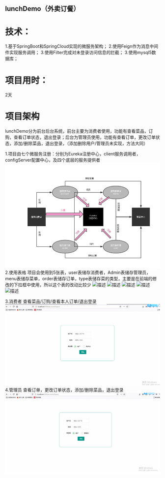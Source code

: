 ## lunchDemo（外卖订餐）

# 技术：
1.基于SpringBoot和SpringCloud实现的微服务架构；
2.使用Feign作为消息中间件实现服务调用；
3.使用Filter完成对未登录访问信息的拦截；
3.使用mysql5数据库；

# 项目用时：
2天

# 项目架构
lunchDemo分为前台后台系统，前台主要为消费者使用，功能有查看菜品，订购，查看订单状态，退出登录；后台为管理员使用，功能有查看订单，更改订单状态，添加/删除菜品，退出登录，（添加删除用户/管理员未实现，方法大同）
            
1.项目由七个微服务注册：分别为Eureka注册中心，client服务调用者，configServer配置中心，及四个底层的服务提供者
![描述](https://raw.githubusercontent.com/chew1983/lunchDemo/master/images/%E9%A1%B9%E7%9B%AE%E6%9E%84%E6%9E%B6.png)
2.使用表格
项目会使用到5张表，user表储存消费者，Admin表储存管理员，menu表储存菜单，order表储存订单，type表储存菜的类型，主要是在前端的修改的下拉框中使用，所以这个表的改动比较少
![描述](https://raw.githubusercontent.com/chew1983/lunchDemo/master/images/address%E8%A1%A8.jpg)
![描述](https://raw.githubusercontent.com/chew1983/lunchDemo/master/images/admin%E8%A1%A8.jpg)
![描述](https://raw.githubusercontent.com/chew1983/lunchDemo/master/images/menu%E8%A1%A8.jpg)
![描述](https://raw.githubusercontent.com/chew1983/lunchDemo/master/images/order%E8%A1%A8.jpg)
![描述](https://raw.githubusercontent.com/chew1983/lunchDemo/master/images/type%E8%A1%A8.jpg)

3.消费者
查看菜品/订购/查看本人订单/退出登录
![描述](https://github.com/chew1983/lunchDemo/blob/master/images/%E7%94%A8%E6%88%B7%E8%AE%A2%E8%B4%AD.gif?raw=true)
4.管理员
查看订单，更改订单状态，添加/删除菜品，退出登录
![描述](https://raw.githubusercontent.com/chew1983/lunchDemo/master/images/%E7%AE%A1%E7%90%86%E5%91%98.gif)
